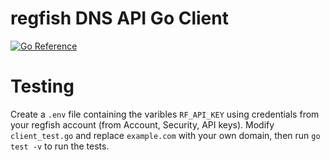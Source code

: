 # regfish DNS API Go Client

[![Go Reference](https://pkg.go.dev/badge/test.svg)](https://github.com/regfish/regfish-dnsapi-go)

# Testing

Create a `.env` file containing the varibles `RF_API_KEY` using credentials from your regfish account (from Account, Security, API keys). Modify `client_test.go` and replace `example.com` with your own domain, then run `go test -v` to run the tests.